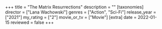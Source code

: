 +++
title = "The Matrix Resurrections"
description = ""
[taxonomies]
director = ["Lana Wachowski"] 
genres = ["Action", "Sci-Fi"]
release_year = ["2021"]
my_rating = ["2"]
movie_or_tv = ["Movie"]
[extra]
date = 2022-01-15
reviewed = false
+++
